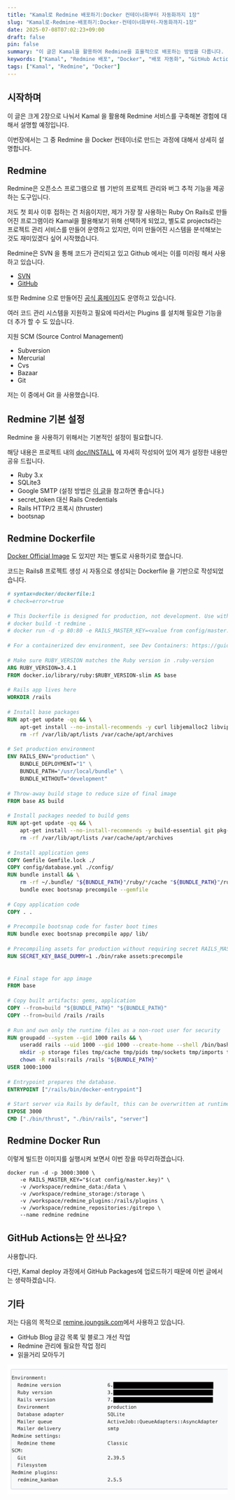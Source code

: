 ```yaml
---
title: "Kamal로 Redmine 배포하기:Docker 컨테이너화부터 자동화까지 1장"
slug: "Kamal로-Redmine-배포하기:Docker-컨테이너화부터-자동화까지-1장"
date: 2025-07-08T07:02:23+09:00
draft: false
pin: false
summary: "이 글은 Kamal을 활용하여 Redmine을 효율적으로 배포하는 방법을 다룹니다. 1장에서는 Redmine을 Docker 컨테이너로 만드는 과정을 상세히 설명하고, 2장에서는 Kamal을 통한 실제 배포와 GitHub Actions를 이용한 자동화 파이프라인 구축 전략을 제시합니다."
keywords: ["Kamal", "Redmine 배포", "Docker", "배포 자동화", "GitHub Actions", "웹 애플리케이션 배포"]
tags: ["Kamal", "Redmine", "Docker"]
---
```


## 시작하며

이 글은 크게 2장으로 나눠서 Kamal 을 활용해 Redmine 서비스를 구축해본 경험에 대해서 설명할 예정입니다.

이번장에서는 그 중 Redmine 을 Docker 컨테이너로 만드는 과정에 대해서 상세히 설명합니다.

## Redmine

Redmine은 오픈소스 프로그램으로 웹 기반의 프로젝트 관리와 버그 추적 기능을 제공하는 도구입니다. 

저도 첫 회사 이후 접하는 건 처음이지만, 제가 가장 잘 사용하는 Ruby On Rails로 만들어진 프로그램이라 Kamal을 활용해보기 위해 선택하게 되었고, 별도로 projects라는 프로젝트 관리 서비스를 만들어 운영하고 있지만, 이미 만들어진 시스템을 분석해보는 것도 재미있겠다 싶어 시작했습니다.

Redmine은 SVN 을 통해 코드가 관리되고 있고 Github 에서는 이를 미러링 해서 사용하고 있습니다.

- [SVN](https://svn.redmine.org/redmine/)
- [GitHub](https://github.com/redmine/redmine)

또한 Redmine 으로 만들어진 [공식 홈페이지](https://www.redmine.org/)도 운영하고 있습니다.

여러 코드 관리 시스템을 지원하고 필요에 따라서는 Plugins 를 설치해 필요한 기능을 더 추가 할 수 도 있습니다.

지원 SCM (Source Control Management)
- Subversion
- Mercurial
- Cvs
- Bazaar
- Git

저는 이 중에서 Git 을 사용했습니다.

## Redmine 기본 설정

Redmine 을 사용하기 위해서는 기본적인 설정이 필요합니다.

해당 내용은 프로젝트 내의 [doc/INSTALL](https://github.com/JoungSik/redmine/blob/main/doc/INSTALL) 에 자세히 작성되어 있어 제가 설정한 내용만 공유 드립니다.

- Ruby 3.x
- SQLite3
- Google SMTP (설정 방법은 [이 글](https://joungsik.github.io/post/%EB%AC%B4%EB%A3%8C%EB%A1%9C-%EC%9D%B4%EB%A9%94%EC%9D%BC-%EB%B3%B4%EB%82%B4%EA%B8%B0-google-smtp-%EC%84%9C%EB%B2%84-%EC%84%A4%EC%A0%95-%EB%B0%A9%EB%B2%95/)을 참고하면 좋습니다.)
- secret_token 대신 Rails Credentials
- Rails HTTP/2 프록시 (thruster)
- bootsnap

## Redmine Dockerfile

[Docker Official Image](https://hub.docker.com/_/redmine) 도 있지만 저는 별도로 사용하기로 했습니다.

코드는 Rails8 프로젝트 생성 시 자동으로 생성되는 Dockerfile 을 기반으로 작성되었습니다.

```dockerfile
# syntax=docker/dockerfile:1
# check=error=true

# This Dockerfile is designed for production, not development. Use with Kamal or build'n'run by hand:
# docker build -t redmine .
# docker run -d -p 80:80 -e RAILS_MASTER_KEY=<value from config/master.key> --name redmine redmine

# For a containerized dev environment, see Dev Containers: https://guides.rubyonrails.org/getting_started_with_devcontainer.html

# Make sure RUBY_VERSION matches the Ruby version in .ruby-version
ARG RUBY_VERSION=3.4.1
FROM docker.io/library/ruby:$RUBY_VERSION-slim AS base

# Rails app lives here
WORKDIR /rails

# Install base packages
RUN apt-get update -qq && \
    apt-get install --no-install-recommends -y curl libjemalloc2 libvips sqlite3 git && \
    rm -rf /var/lib/apt/lists /var/cache/apt/archives

# Set production environment
ENV RAILS_ENV="production" \
    BUNDLE_DEPLOYMENT="1" \
    BUNDLE_PATH="/usr/local/bundle" \
    BUNDLE_WITHOUT="development"

# Throw-away build stage to reduce size of final image
FROM base AS build

# Install packages needed to build gems
RUN apt-get update -qq && \
    apt-get install --no-install-recommends -y build-essential git pkg-config && \
    rm -rf /var/lib/apt/lists /var/cache/apt/archives

# Install application gems
COPY Gemfile Gemfile.lock ./
COPY config/database.yml ./config/
RUN bundle install && \
    rm -rf ~/.bundle/ "${BUNDLE_PATH}"/ruby/*/cache "${BUNDLE_PATH}"/ruby/*/bundler/gems/*/.git && \
    bundle exec bootsnap precompile --gemfile

# Copy application code
COPY . .

# Precompile bootsnap code for faster boot times
RUN bundle exec bootsnap precompile app/ lib/

# Precompiling assets for production without requiring secret RAILS_MASTER_KEY
RUN SECRET_KEY_BASE_DUMMY=1 ./bin/rake assets:precompile


# Final stage for app image
FROM base

# Copy built artifacts: gems, application
COPY --from=build "${BUNDLE_PATH}" "${BUNDLE_PATH}"
COPY --from=build /rails /rails

# Run and own only the runtime files as a non-root user for security
RUN groupadd --system --gid 1000 rails && \
    useradd rails --uid 1000 --gid 1000 --create-home --shell /bin/bash && \
    mkdir -p storage files tmp/cache tmp/pids tmp/sockets tmp/imports tmp/thumbnails tmp/test data gitrepo && \
    chown -R rails:rails /rails "${BUNDLE_PATH}"
USER 1000:1000

# Entrypoint prepares the database.
ENTRYPOINT ["/rails/bin/docker-entrypoint"]

# Start server via Rails by default, this can be overwritten at runtime
EXPOSE 3000
CMD ["./bin/thrust", "./bin/rails", "server"]
```

## Redmine Docker Run

이렇게 빌드한 이미지를 실행시켜 보면서 이번 장을 마무리하겠습니다.

```shell
docker run -d -p 3000:3000 \
    -e RAILS_MASTER_KEY="$(cat config/master.key)" \
    -v /workspace/redmine_data:/data \
    -v /workspace/redmine_storage:/storage \
    -v /workspace/redmine_plugins:/rails/plugins \
    -v /workspace/redmine_repositories:/gitrepo \
    --name redmine redmine
```

## GitHub Actions는 안 쓰나요?

사용합니다.

다만, Kamal deploy 과정에서 GitHub Packages에 업로드하기 때문에 이번 글에서는 생략하겠습니다.

## 기타

저는 다음의 목적으로 [remine.joungsik.com](https://redmine.joungsik.com/projects)에서 사용하고 있습니다.

- GitHub Blog 글감 목록 및 블로그 개선 작업
- Redmine 관리에 필요한 작업 정리
- 읽을거리 모아두기

![정보](info.png)